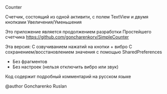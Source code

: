 Counter

Cчетчик, состоящий из одной активити, с полем TextView и двумя кнопками Увеличения/Уменьшения

Это приложение является продолжением разработки Простейшего счетчика
https://github.com/goncharenkorv/SimpleCounter

Эта версия:
С озвучиванием нажатий на кнопки + вибро
С сохранением/восстановлением значения с помощью SharedPreferences


* Без фрагментов
* Без настроек (нельзя отключить вибро или звук)
 
Код содержит подробный комментарий на русском языке

@author Goncharenko Ruslan
